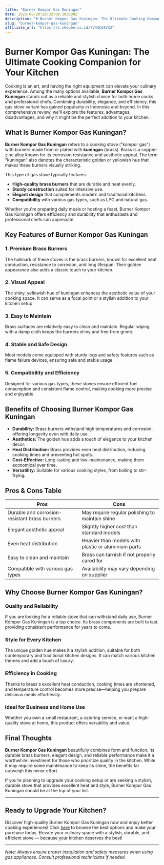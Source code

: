 ```yaml
---
title: "Burner Kompor Gas Kuningan"
date: 2025-08-20T20:33:09.303000Z
description: "# Burner Kompor Gas Kuningan: The Ultimate Cooking Companion for Your Kitchen..."
slug: "burner-kompor-gas-kuningan"
affiliate_url: "https://s.shopee.co.id/7V44C68VX2"
---
```

# Burner Kompor Gas Kuningan: The Ultimate Cooking Companion for Your Kitchen

Cooking is an art, and having the right equipment can elevate your culinary experience. Among the many options available, **Burner Kompor Gas Kuningan** stands out as a reliable and stylish choice for both home cooks and professional chefs. Combining durability, elegance, and efficiency, this gas stove variant has gained popularity in Indonesia and beyond. In this comprehensive review, we'll explore the features, advantages, disadvantages, and why it might be the perfect addition to your kitchen.

## What Is Burner Kompor Gas Kuningan?

**Burner Kompor Gas Kuningan** refers to a cooking stove ("kompor gas") with burners made from or plated with **kuningan** (brass). Brass is a copper-zinc alloy known for its corrosion resistance and aesthetic appeal. The term "kuningan" also denotes the characteristic golden or yellowish hue that makes these burners visually striking.

This type of gas stove typically features:

- **High-quality brass burners** that are durable and heat evenly.
- **Sturdy construction** suited for intensive use.
- **Elegant design** that complements modern and traditional kitchens.
- **Compatibility** with various gas types, such as LPG and natural gas.

Whether you're preparing daily meals or hosting a feast, Burner Kompor Gas Kuningan offers efficiency and durability that enthusiasts and professional chefs can appreciate.

## Key Features of Burner Kompor Gas Kuningan

### 1. Premium Brass Burners

The hallmark of these stoves is the brass burners, known for excellent heat conduction, resistance to corrosion, and long lifespan. Their golden appearance also adds a classic touch to your kitchen.

### 2. Visual Appeal

The shiny, yellowish hue of kuningan enhances the aesthetic value of your cooking space. It can serve as a focal point or a stylish addition to your kitchen setup.

### 3. Easy to Maintain

Brass surfaces are relatively easy to clean and maintain. Regular wiping with a damp cloth keeps the burners shiny and free from grime.

### 4. Stable and Safe Design

Most models come equipped with sturdy legs and safety features such as flame failure devices, ensuring safe and stable usage.

### 5. Compatibility and Efficiency

Designed for various gas types, these stoves ensure efficient fuel consumption and consistent flame control, making cooking more precise and enjoyable.

## Benefits of Choosing Burner Kompor Gas Kuningan

- **Durability:** Brass burners withstand high temperatures and corrosion, offering longevity even with daily use.
- **Aesthetics:** The golden hue adds a touch of elegance to your kitchen decor.
- **Heat Distribution:** Brass provides even heat distribution, reducing cooking times and preventing hot spots.
- **Cost-Effective:** Long-lasting and low-maintenance, making them economical over time.
- **Versatility:** Suitable for various cooking styles, from boiling to stir-frying.

## Pros & Cons Table

| Pros                                            | Cons                                              |
|-------------------------------------------------|---------------------------------------------------|
| Durable and corrosion-resistant brass burners | May require regular polishing to maintain shine |
| Elegant aesthetic appeal                        | Slightly higher cost than standard models       |
| Even heat distribution                          | Heavier than models with plastic or aluminium parts |
| Easy to clean and maintain                      | Brass can tarnish if not properly cared for   |
| Compatible with various gas types                | Availability may vary depending on supplier   |

## Why Choose Burner Kompor Gas Kuningan?

### Quality and Reliability

If you are looking for a reliable stove that can withstand daily use, Burner Kompor Gas Kuningan is a top choice. Its brass components are built to last, providing consistent performance for years to come.

### Style for Every Kitchen

The unique golden hue makes it a stylish addition, suitable for both contemporary and traditional kitchen designs. It can match various kitchen themes and add a touch of luxury.

### Efficiency in Cooking

Thanks to brass's excellent heat conduction, cooking times are shortened, and temperature control becomes more precise—helping you prepare delicious meals effortlessly.

### Ideal for Business and Home Use

Whether you own a small restaurant, a catering service, or want a high-quality stove at home, this product offers versatility and value.

## Final Thoughts

**Burner Kompor Gas Kuningan** beautifully combines form and function. Its durable brass burners, elegant design, and reliable performance make it a worthwhile investment for those who prioritize quality in the kitchen. While it may require some maintenance to keep its shine, the benefits far outweigh this minor effort.

If you’re planning to upgrade your cooking setup or are seeking a stylish, durable stove that provides excellent heat and style, Burner Kompor Gas Kuningan should be at the top of your list.

---

## Ready to Upgrade Your Kitchen?

Discover high-quality Burner Kompor Gas Kuningan now and enjoy better cooking experiences! Click [here](https://s.shopee.co.id/7V44C68VX2) to browse the best options and make your purchase today. Elevate your culinary space with a stylish, durable, and efficient stove — because your kitchen deserves the best!

---

*Note: Always ensure proper installation and safety measures when using gas appliances. Consult professional technicians if needed.*